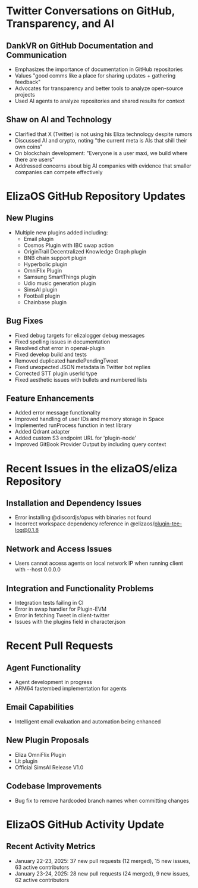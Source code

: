 # Twitter Conversations on GitHub, Transparency, and AI

## DankVR on GitHub Documentation and Communication
- Emphasizes the importance of documentation in GitHub repositories
- Values "good comms like a place for sharing updates + gathering feedback"
- Advocates for transparency and better tools to analyze open-source projects
- Used AI agents to analyze repositories and shared results for context

## Shaw on AI and Technology
- Clarified that X (Twitter) is not using his Eliza technology despite rumors
- Discussed AI and crypto, noting "the current meta is AIs that shill their own coins"
- On blockchain development: "Everyone is a user maxi, we build where there are users"
- Addressed concerns about big AI companies with evidence that smaller companies can compete effectively

# ElizaOS GitHub Repository Updates

## New Plugins
- Multiple new plugins added including:
  - Email plugin
  - Cosmos Plugin with IBC swap action
  - OriginTrail Decentralized Knowledge Graph plugin
  - BNB chain support plugin
  - Hyperbolic plugin
  - OmniFlix Plugin
  - Samsung SmartThings plugin
  - Udio music generation plugin
  - SimsAI plugin
  - Football plugin
  - Chainbase plugin

## Bug Fixes
- Fixed debug targets for elizalogger debug messages
- Fixed spelling issues in documentation
- Resolved chat error in openai-plugin
- Fixed develop build and tests
- Removed duplicated handlePendingTweet
- Fixed unexpected JSON metadata in Twitter bot replies
- Corrected STT plugin userId type
- Fixed aesthetic issues with bullets and numbered lists

## Feature Enhancements
- Added error message functionality
- Improved handling of user IDs and memory storage in Space
- Implemented runProcess function in test library
- Added Qdrant adapter
- Added custom S3 endpoint URL for 'plugin-node'
- Improved GitBook Provider Output by including query context

# Recent Issues in the elizaOS/eliza Repository

## Installation and Dependency Issues
- Error installing @discordjs/opus with binaries not found
- Incorrect workspace dependency reference in @elizaos/plugin-tee-log@0.1.8

## Network and Access Issues
- Users cannot access agents on local network IP when running client with --host 0.0.0.0

## Integration and Functionality Problems
- Integration tests failing in CI
- Error in swap handler for Plugin-EVM
- Error in fetching Tweet in client-twitter
- Issues with the plugins field in character.json

# Recent Pull Requests

## Agent Functionality
- Agent development in progress
- ARM64 fastembed implementation for agents

## Email Capabilities
- Intelligent email evaluation and automation being enhanced

## New Plugin Proposals
- Eliza OmniFlix Plugin
- Lit plugin
- Official SimsAI Release V1.0

## Codebase Improvements
- Bug fix to remove hardcoded branch names when committing changes

# ElizaOS GitHub Activity Update

## Recent Activity Metrics
- January 22-23, 2025: 37 new pull requests (12 merged), 15 new issues, 63 active contributors
- January 23-24, 2025: 28 new pull requests (24 merged), 9 new issues, 62 active contributors